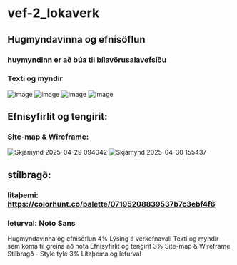 # vef-2_lokaverk


## Hugmyndavinna og efnisöflun
### huymyndinn er að búa til bílavörusalavefsíðu
### Texti og myndir
![image](https://github.com/user-attachments/assets/139dc80d-75f4-4362-b63b-c7ecffa9c297)
![image](https://github.com/user-attachments/assets/6f278fcd-2e27-463d-9f22-07d6f5c503b1)
![image](https://github.com/user-attachments/assets/032f8412-7117-4735-b2ce-70c5133c40b4)
![image](https://github.com/user-attachments/assets/46e2eb4d-0643-4861-a69a-b68745948793)



## Efnisyfirlit og tengirit:
### Site-map & Wireframe:
![Skjámynd 2025-04-29 094042](https://github.com/user-attachments/assets/0d826244-46cf-44c5-be84-71bc3ba5b44e)
![Skjámynd 2025-04-30 155437](https://github.com/user-attachments/assets/c9e94c4d-a91e-471b-9462-cfe2ed2e0f6f)


## stílbragð: 
### litaþemi: https://colorhunt.co/palette/07195208839537b7c3ebf4f6
### leturval: Noto Sans


Hugmyndavinna og efnisöflun 4%
Lýsing á verkefnavali
Texti og myndir sem koma til greina að nota
Efnisyfirlit og tengirit 3%
Site-map & Wireframe
Stílbragð - Style tyle 3%
Litaþema og leturval
